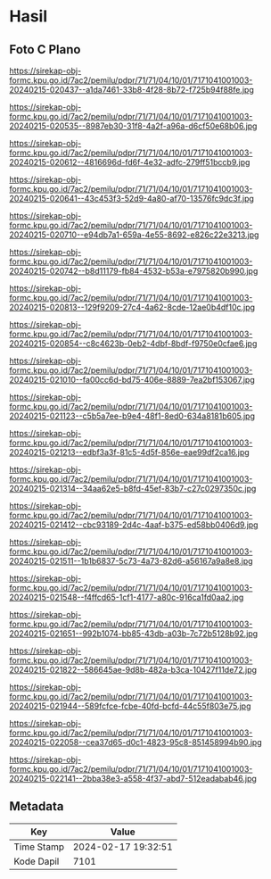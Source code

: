 # Hasil

## Foto C Plano

https://sirekap-obj-formc.kpu.go.id/7ac2/pemilu/pdpr/71/71/04/10/01/7171041001003-20240215-020437--a1da7461-33b8-4f28-8b72-f725b94f88fe.jpg

https://sirekap-obj-formc.kpu.go.id/7ac2/pemilu/pdpr/71/71/04/10/01/7171041001003-20240215-020535--8987eb30-31f8-4a2f-a96a-d6cf50e68b06.jpg

https://sirekap-obj-formc.kpu.go.id/7ac2/pemilu/pdpr/71/71/04/10/01/7171041001003-20240215-020612--4816696d-fd6f-4e32-adfc-279ff51bccb9.jpg

https://sirekap-obj-formc.kpu.go.id/7ac2/pemilu/pdpr/71/71/04/10/01/7171041001003-20240215-020641--43c453f3-52d9-4a80-af70-13576fc9dc3f.jpg

https://sirekap-obj-formc.kpu.go.id/7ac2/pemilu/pdpr/71/71/04/10/01/7171041001003-20240215-020710--e94db7a1-659a-4e55-8692-e826c22e3213.jpg

https://sirekap-obj-formc.kpu.go.id/7ac2/pemilu/pdpr/71/71/04/10/01/7171041001003-20240215-020742--b8d11179-fb84-4532-b53a-e7975820b990.jpg

https://sirekap-obj-formc.kpu.go.id/7ac2/pemilu/pdpr/71/71/04/10/01/7171041001003-20240215-020813--129f9209-27c4-4a62-8cde-12ae0b4df10c.jpg

https://sirekap-obj-formc.kpu.go.id/7ac2/pemilu/pdpr/71/71/04/10/01/7171041001003-20240215-020854--c8c4623b-0eb2-4dbf-8bdf-f9750e0cfae6.jpg

https://sirekap-obj-formc.kpu.go.id/7ac2/pemilu/pdpr/71/71/04/10/01/7171041001003-20240215-021010--fa00cc6d-bd75-406e-8889-7ea2bf153067.jpg

https://sirekap-obj-formc.kpu.go.id/7ac2/pemilu/pdpr/71/71/04/10/01/7171041001003-20240215-021123--c5b5a7ee-b9e4-48f1-8ed0-634a8181b605.jpg

https://sirekap-obj-formc.kpu.go.id/7ac2/pemilu/pdpr/71/71/04/10/01/7171041001003-20240215-021213--edbf3a3f-81c5-4d5f-856e-eae99df2ca16.jpg

https://sirekap-obj-formc.kpu.go.id/7ac2/pemilu/pdpr/71/71/04/10/01/7171041001003-20240215-021314--34aa62e5-b8fd-45ef-83b7-c27c0297350c.jpg

https://sirekap-obj-formc.kpu.go.id/7ac2/pemilu/pdpr/71/71/04/10/01/7171041001003-20240215-021412--cbc93189-2d4c-4aaf-b375-ed58bb0406d9.jpg

https://sirekap-obj-formc.kpu.go.id/7ac2/pemilu/pdpr/71/71/04/10/01/7171041001003-20240215-021511--1b1b6837-5c73-4a73-82d6-a56167a9a8e8.jpg

https://sirekap-obj-formc.kpu.go.id/7ac2/pemilu/pdpr/71/71/04/10/01/7171041001003-20240215-021548--f4ffcd65-1cf1-4177-a80c-916ca1fd0aa2.jpg

https://sirekap-obj-formc.kpu.go.id/7ac2/pemilu/pdpr/71/71/04/10/01/7171041001003-20240215-021651--992b1074-bb85-43db-a03b-7c72b5128b92.jpg

https://sirekap-obj-formc.kpu.go.id/7ac2/pemilu/pdpr/71/71/04/10/01/7171041001003-20240215-021822--586645ae-9d8b-482a-b3ca-10427f11de72.jpg

https://sirekap-obj-formc.kpu.go.id/7ac2/pemilu/pdpr/71/71/04/10/01/7171041001003-20240215-021944--589fcfce-fcbe-40fd-bcfd-44c55f803e75.jpg

https://sirekap-obj-formc.kpu.go.id/7ac2/pemilu/pdpr/71/71/04/10/01/7171041001003-20240215-022058--cea37d65-d0c1-4823-95c8-851458994b90.jpg

https://sirekap-obj-formc.kpu.go.id/7ac2/pemilu/pdpr/71/71/04/10/01/7171041001003-20240215-022141--2bba38e3-a558-4f37-abd7-512eadabab46.jpg


## Metadata

| Key        | Value               |
| ---------- | ------------------- |
| Time Stamp | 2024-02-17 19:32:51 |
| Kode Dapil | 7101                |



